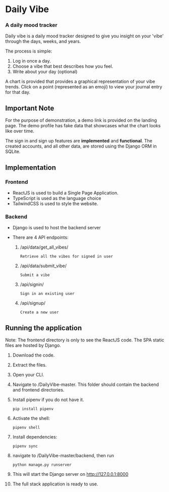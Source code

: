 # Daily Vibe

### A daily mood tracker

Daily vibe is a daily mood tracker designed to give you insight on your 'vibe' through the days, weeks, and years.

The process is simple:

1. Log in once a day.
2. Choose a vibe that best describes how you feel.
3. Write about your day (optional)

A chart is provided that provides a graphical representation of your vibe trends. Click on a point (represented as an emoji) to view your journal entry for that day.

## Important Note

For the purpose of demonstration, a demo link is provided on the landing page. The demo profile has fake data that showcases what the chart looks like over time.

The sign in and sign up features are <b>implemented</b> and <b>functional</b>. The created accounts, and all other data, are stored using the Django ORM in SQLite.

## Implementation

### Frontend

- ReactJS is used to build a Single Page Application.</br>
- TypeScript is used as the language choice</br>
- TailwindCSS is used to style the website.

### Backend

- Django is used to host the backend server
- There are 4 API endpoints:

  1.  /api/data/get_all_vibes/

          Retrieve all the vibes for signed in user

  1.  /api/data/submit_vibe/

          Submit a vibe

  1.  /api/signin/

          Sign in an existing user

  1.  /api/signup/

          Create a new user

## Running the application

Note: The frontend directory is only to see the ReactJS code. The SPA static files are hosted by Django.

1.  Download the code.

1.  Extract the files.

1.  Open your CLI.

1.  Navigate to /DailyVibe-master. This folder should contain the backend and frontend directories.

1.  Install pipenv if you do not have it.

        pip install pipenv

1.  Activate the shell:

        pipenv shell
    
1.  Install dependencies:

        pipenv sync

1.  navigate to /DailyVibe-master/backend, then run

        python manage.py runserver

1.  This will start the Django server on http://127.0.0.1:8000

1.  The full stack application is ready to use.
